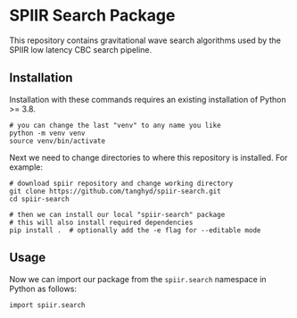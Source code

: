 # SPIIR Search Package

This repository contains gravitational wave search algorithms used by the SPIIR
low latency CBC search pipeline.

## Installation

Installation with these commands requires an existing installation of Python >= 3.8.

```
# you can change the last "venv" to any name you like
python -m venv venv
source venv/bin/activate
```

Next we need to change directories to where this repository is installed. For example:

```
# download spiir repository and change working directory
git clone https://github.com/tanghyd/spiir-search.git
cd spiir-search

# then we can install our local "spiir-search" package
# this will also install required dependencies
pip install .  # optionally add the -e flag for --editable mode
```

## Usage

Now we can import our package from the `spiir.search` namespace in Python as follows:

```
import spiir.search
```

